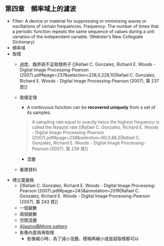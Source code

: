 ## 第四章　頻率域上的濾波
- Filter: A device or material for suppressing or minimizing waves or oscillations of certain frequencies. Frequency: The number of times that a periodic function repeats the same sequence of values during a unit variation of the independent variable. (Webster’s New Collegiate Dictionary)
- 頻率域
- 取樣
	- 過度、臨界與不足取樣例子 [[Rafael C. Gonzalez, Richard E. Woods - Digital Image Processing-Pearson (2007).pdf#page=237&selection=228,0,228,10|Rafael C. Gonzalez, Richard E. Woods - Digital Image Processing-Pearson (2007), 第 237 頁]]
	- 取樣定理
		- A continuous function can be **recovered uniquely** from a set of its samples.
		> A sampling rate equal to exactly twice the highest frequency is called the Nyquist rate
		[[Rafael C. Gonzalez, Richard E. Woods - Digital Image Processing-Pearson (2007).pdf#page=238&selection=80,0,88,0|Rafael C. Gonzalez, Richard E. Woods - Digital Image Processing-Pearson (2007), 第 238 頁]]

		- 混疊
	- 重建資料
- 傅立葉變換 
	- [[Rafael C. Gonzalez, Richard E. Woods - Digital Image Processing-Pearson (2007).pdf#page=243&annotation=201R|Rafael C. Gonzalez, Richard E. Woods - Digital Image Processing-Pearson (2007), 第 243 頁]]
	- 一個變數
	- 兩個變數
	- 空間混疊
	- [Aliasing與Moire pattern](https://t09955.blogspot.com/2010/10/aliasingmoire-pattern.html)
	- 影像內差與再取樣
		- 影像縮小時，為了減小混疊，模糊再縮小或是超取樣都可以